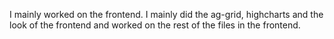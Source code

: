 I mainly worked on the frontend. I mainly did the ag-grid, highcharts and the look of the frontend and worked on the rest of the files in the frontend.
